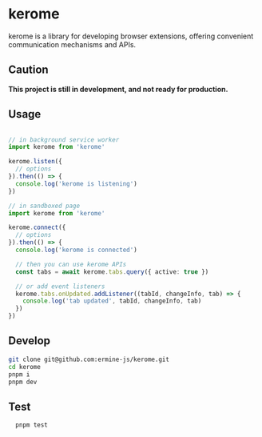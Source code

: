 # kerome

kerome is a library for developing browser extensions, offering convenient communication mechanisms and APIs.

## Caution

**This project is still in development, and not ready for production.**

## Usage

```typescript

// in background service worker
import kerome from 'kerome'

kerome.listen({
  // options
}).then(() => {
  console.log('kerome is listening')
})
```

```typescript
// in sandboxed page
import kerome from 'kerome'

kerome.connect({
  // options
}).then(() => {
  console.log('kerome is connected')

  // then you can use kerome APIs
  const tabs = await kerome.tabs.query({ active: true })

  // or add event listeners
  kerome.tabs.onUpdated.addListener((tabId, changeInfo, tab) => {
    console.log('tab updated', tabId, changeInfo, tab)
  })
})
```

## Develop
  
  ```bash
  git clone git@github.com:ermine-js/kerome.git
  cd kerome
  pnpm i
  pnpm dev
  ```

## Test
  
  ```bash
    pnpm test
  ```
